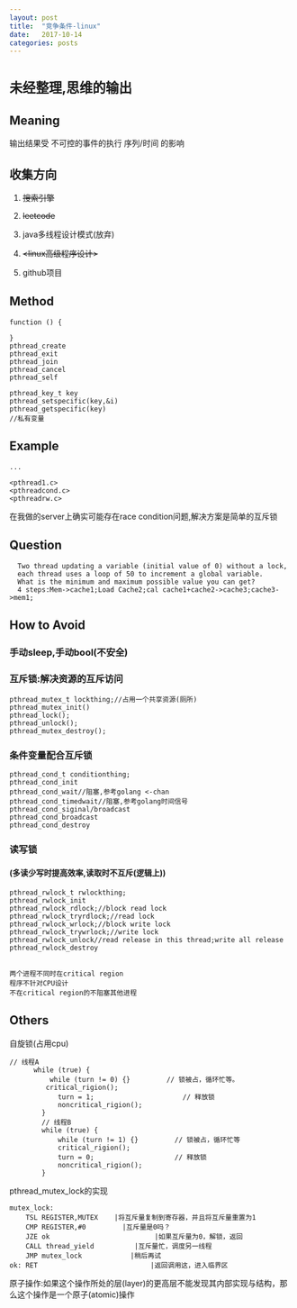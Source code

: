 ```yaml
---
layout: post
title:  "竞争条件-linux"
date:   2017-10-14
categories: posts
---
```


# <sub>未经整理,思维的输出
## Meaning
输出结果受 不可控的事件的执行 序列/时间 的影响
## 收集方向
1. ~~搜索引擎~~

2. ~~leetcode~~

3. java多线程设计模式(放弃)

4. ~~<linux高级程序设计>~~

5. github项目
## Method
    function () {

    }
    pthread_create
    pthread_exit
    pthread_join
    pthread_cancel
    pthread_self

    pthread_key_t key
    pthread_setspecific(key,&i)
    pthread_getspecific(key)
    //私有变量
## Example
    ...

    <pthread1.c>
    <pthreadcond.c>
    <pthreadrw.c>
在我做的server上确实可能存在race condition问题,解决方案是简单的互斥锁
## Question
      Two thread updating a variable (initial value of 0) without a lock,
      each thread uses a loop of 50 to increment a global variable.
      What is the minimum and maximum possible value you can get?
      4 steps:Mem->cache1;Load Cache2;cal cache1+cache2->cache3;cache3->mem1;
      

## How to Avoid
### 手动sleep,手动bool(不安全)
### 互斥锁:解决资源的互斥访问
    pthread_mutex_t lockthing;//占用一个共享资源(厕所)
    pthread_mutex_init()
    pthread_lock();
    pthread_unlock();
    pthread_mutex_destroy();
### 条件变量配合互斥锁
    pthread_cond_t conditionthing;
    pthread_cond_init
    pthread_cond_wait//阻塞,参考golang <-chan
    pthread_cond_timedwait//阻塞,参考golang时间信号
    pthread_cond_siginal/broadcast
    pthread_cond_broadcast
    pthread_cond_destroy
### 读写锁
#### (多读少写时提高效率,读取时不互斥(逻辑上))
    pthread_rwlock_t rwlockthing;
    pthread_rwlock_init
    pthread_rwlock_rdlock;//block read lock
    pthread_rwlock_tryrdlock;//read lock
    pthread_rwlock_wrlock;//block write lock
    pthread_rwlock_trywrlock;//write lock
    pthread_rwlock_unlock//read release in this thread;write all release
    pthread_rwlock_destroy
##
    两个进程不同时在critical region
    程序不针对CPU设计
    不在critical region的不阻塞其他进程
## Others
自旋锁(占用cpu)

    // 线程A
          while (true) {
              while (turn != 0) {}         // 锁被占，循环忙等。
             critical_rigion();
                turn = 1;                      // 释放锁
                noncritical_rigion();
            }
            // 线程B
            while (true) {
                while (turn != 1) {}         // 锁被占，循环忙等
                critical_rigion();
                turn = 0;                    // 释放锁
                noncritical_rigion();
            }
    
pthread_mutex_lock的实现

    mutex_lock:
        TSL REGISTER,MUTEX    |将互斥量复制到寄存器，并且将互斥量重置为1
        CMP REGISTER,#0         |互斥量是0吗？
        JZE ok                          |如果互斥量为0，解锁，返回
        CALL thread_yield          |互斥量忙，调度另一线程
        JMP mutex_lock            |稍后再试
    ok: RET                            |返回调用这，进入临界区
    
原子操作:如果这个操作所处的层(layer)的更高层不能发现其内部实现与结构，那么这个操作是一个原子(atomic)操作